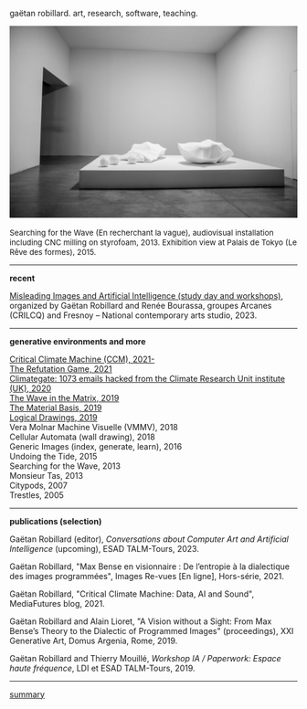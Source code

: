 <!-- keywords: Gaëtan Robillard, de Robillard, art, research, software, teaching, exhibition, recherche, logiciel, enseignement, exposition, s+t+arts prize, le fresnoy, inrev, crilcq, université gustave eiffel, des algorithmes à l'oeuvre, computer art, environnements génératifs, apprentissage profond, intelligence artificielle, algorithms at work, generative environments, deep learning, artificial intelligence -->

gaëtan robillard. art, research, software, teaching.

[![gaëtan robillard, searching for the wave (en recherchant la vague)](img/gaetan-robillard-en-recherchant-la-vague-palais-de-tokyo-2015.jpg)](img/gaetan-robillard-en-recherchant-la-vague-palais-de-tokyo-2015.jpg)

<span style="font-size:10pt">Searching for the Wave (En recherchant la vague), audiovisual installation including CNC milling on styrofoam, 2013. Exhibition view at Palais de Tokyo (Le Rêve des formes), 2015.</span>

-----------------

**recent**

[Misleading Images and Artificial Intelligence (study day and workshops)](https://github.com/robillardstudio/itmai), organized by Gaëtan Robillard and Renée Bourassa, groupes Arcanes (CRILCQ) and Fresnoy – National contemporary arts studio, 2023.

-----------------

**generative environments and more**

[Critical Climate Machine (CCM), 2021-](ccm.md)  
[The Refutation Game, 2021](rg.md)  
[Climategate: 1073 emails hacked from the Climate Research Unit institute (UK), 2020](img/gaetan-robillard-climate-gate-2020.jpg)  
[The Wave in the Matrix, 2019](img/gaetan-robillard-the-wave-in-the-matrix-2019.jpg)  
[The Material Basis, 2019](img/gaetan-robillard-the-material-basis-2019.jpg)  
[Logical Drawings, 2019](img/gaetan-robillard-logical-drawings-2019.jpg)  
Vera Molnar Machine Visuelle (VMMV), 2018  
Cellular Automata (wall drawing), 2018  
Generic Images (index, generate, learn), 2016  
Undoing the Tide, 2015  
Searching for the Wave, 2013  
Monsieur Tas, 2013  
Citypods, 2007  
Trestles, 2005

-----------------

**publications (selection)**

Gaëtan Robillard (editor), *Conversations about Computer Art and Artificial Intelligence* (upcoming), ESAD TALM-Tours, 2023.

Gaëtan Robillard, "Max Bense en visionnaire : De l’entropie à la dialectique des images programmées", Images Re-vues [En ligne], Hors-série, 2021.

Gaëtan Robillard, "Critical Climate Machine: Data, AI and Sound", MediaFutures blog, 2021.

Gaëtan Robillard and Alain Lioret, "A Vision without a Sight: From Max Bense’s Theory to the Dialectic of Programmed Images" (proceedings), XXI Generative Art, Domus Argenia, Rome, 2019.

Gaëtan Robillard and Thierry Mouillé, *Workshop IA / Paperwork: Espace haute fréquence*, LDI et ESAD TALM-Tours, 2019.

-----------------

[summary](summary.md)

<!-- **softwares (selection)**

[Critical Climate Machine, Python, Intelligent Museum Residency, ZKM/Hertz-Lab, 2022.](https://git.zkm.de/Hertz-Lab/Research/intelligent-museum/residencies/gaetan-robillard/critical-climate-machine)

[PaperWork, JavaScript, IMAC engineer program, Université Gustave Eiffel, 2019.](https://github.com/robillardstudio/Paperwork)

[Generic Images, C++, IMAC engineer program, Université Gustave Eiffel, 2017.](https://github.com/robillardstudio/Images-Generiques) -->


